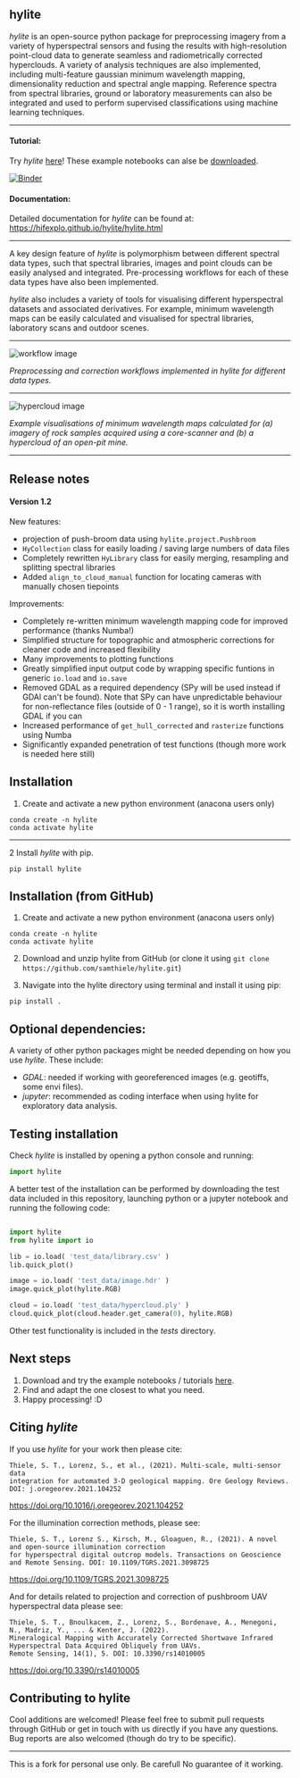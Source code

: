 hylite
----------

*hylite* is an open-source python package for preprocessing imagery from a variety of hyperspectral sensors
and fusing the results with high-resolution point-cloud data to generate seamless and radiometrically corrected
hyperclouds.  A variety of analysis techniques are also implemented, including multi-feature gaussian minimum wavelength mapping,
dimensionality reduction and spectral angle mapping. Reference spectra from spectral libraries, ground or laboratory measurements
can also be integrated and used to perform supervised classifications using machine learning techniques.

--------

#### Tutorial:

Try *hylite* [here](https://mybinder.org/v2/gh/samthiele/hylite_demo2/HEAD)! These example notebooks can alse be [downloaded](https://github.com/samthiele/hylite_demo2).

[![Binder](https://mybinder.org/badge_logo.svg)](https://mybinder.org/v2/gh/samthiele/hylite_demo2/HEAD)

#### Documentation:

Detailed documentation for *hylite* can be found at: https://hifexplo.github.io/hylite/hylite.html

--------

A key design feature of *hylite* is polymorphism between different spectral data types, such that spectral libraries,
images and point clouds can be easily analysed and integrated. Pre-processing workflows for each of these
data types have also been implemented.

*hylite* also includes a variety of tools for visualising different hyperspectral datasets and associated derivatives. For
example, minimum wavelength maps can be easily calculated and visualised for spectral libraries, laboratory scans and
outdoor scenes.

------

![workflow image](workflow.png)


*Preprocessing and correction workflows implemented in hylite for different data types.*

-----------

![hypercloud image](mwl.png)


*Example visualisations of minimum wavelength maps calculated for (a) imagery of rock samples acquired using a core-scanner
and (b) a hypercloud of an open-pit mine.*

----------


Release notes
--------------

#### Version 1.2

New features:
* projection of push-broom data using `hylite.project.Pushbroom`
* `HyCollection` class for easily loading / saving large numbers of data files 
* Completely rewritten `HyLibrary` class for easily merging, resampling and splitting spectral libraries
* Added `align_to_cloud_manual` function for locating cameras with manually chosen tiepoints

Improvements:
* Completely re-written minimum wavelength mapping code for improved performance (thanks Numba!)
* Simplified structure for topographic and atmospheric corrections for cleaner code and increased flexibility
* Many improvements to plotting functions
* Greatly simplified input output code by wrapping specific funtions in generic `io.load` and `io.save`
* Removed GDAL as a required dependency (SPy will be used instead if GDAl can't be found). Note that SPy can have 
  unpredictable behaviour for non-reflectance files (outside of 0 - 1 range), so it is worth installing GDAL if you can
* Increased performance of `get_hull_corrected` and `rasterize` functions using Numba
* Significantly expanded penetration of test functions (though more work is needed here still)

Installation
--------------

1. Create and activate a new python environment (anacona users only)

```
conda create -n hylite
conda activate hylite
````


------------

2 Install *hylite* with pip.

`pip install hylite`


Installation (from GitHub)
--------------

1. Create and activate a new python environment (anacona users only)

```
conda create -n hylite
conda activate hylite
````

2. Download and unzip hylite from GitHub (or clone it using `git clone https://github.com/samthiele/hylite.git`)

3. Navigate into the hylite directory using terminal and install it using pip:

`pip install .`


Optional dependencies:
------------

A variety of other python packages might be needed depending on how you use _hylite_. These include:
 - _GDAL_: needed if working with georeferenced images (e.g. geotiffs, some envi files).
 - _jupyter_: recommended as coding interface when using hylite for exploratory data analysis.


Testing installation
----------------------

Check *hylite* is installed by opening a python console and running:

```python
import hylite
```

A better test of the installation can be performed by downloading the test data included in this repository, launching python or a jupyter notebook
and running the following code:

```python

import hylite
from hylite import io

lib = io.load( 'test_data/library.csv' )
lib.quick_plot()

image = io.load( 'test_data/image.hdr' )
image.quick_plot(hylite.RGB)

cloud = io.load( 'test_data/hypercloud.ply' )
cloud.quick_plot(cloud.header.get_camera(0), hylite.RGB)
```

Other test functionality is included in the _tests_ directory.

Next steps
-------------

1. Download and try the example notebooks / tutorials [here](https://github.com/samthiele/hylite_demo2).
2. Find and adapt the one closest to what you need.
3. Happy processing! :D

Citing *hylite*
---------------

If you use *hylite* for your work then please cite:


```
Thiele, S. T., Lorenz, S., et al., (2021). Multi-scale, multi-sensor data
integration for automated 3-D geological mapping. Ore Geology Reviews. DOI: j.oregeorev.2021.104252
```
https://doi.org/10.1016/j.oregeorev.2021.104252

For the illumination correction methods, please see:
```
Thiele, S. T., Lorenz S., Kirsch, M., Gloaguen, R., (2021). A novel and open-source illumination correction 
for hyperspectral digital outcrop models. Transactions on Geoscience and Remote Sensing. DOI: 10.1109/TGRS.2021.3098725
```
https://doi.org/10.1109/TGRS.2021.3098725

And for details related to projection and correction of pushbroom UAV hyperspectral data please see:

```
Thiele, S. T., Bnoulkacem, Z., Lorenz, S., Bordenave, A., Menegoni, N., Madriz, Y., ... & Kenter, J. (2022). 
Mineralogical Mapping with Accurately Corrected Shortwave Infrared Hyperspectral Data Acquired Obliquely from UAVs. 
Remote Sensing, 14(1), 5. DOI: 10.3390/rs14010005
```
https://doi.org/10.3390/rs14010005


Contributing to  hylite
-------------------------

Cool additions are welcomed!
Please feel free to submit pull requests through GitHub or get in touch with us directly if
you have any questions. Bug reports are also welcomed (though do try to be specific).

---------------
This is a fork for personal use only. Be carefull No guarantee of it working.
